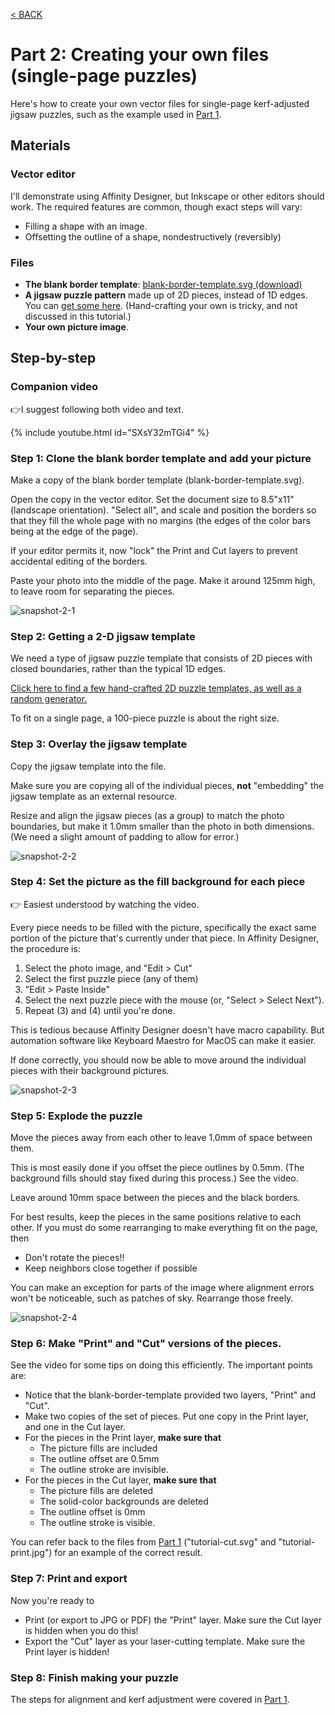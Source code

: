 [< BACK](index.md)

# Part 2: Creating your own files (single-page puzzles)

Here's how to create your own vector files for single-page kerf-adjusted jigsaw puzzles, such as the example used in [Part 1](using-the-alignment-sled.md).

## Materials

### Vector editor

I'll demonstrate using Affinity Designer, but Inkscape or other editors should work. The required features are common, though exact steps will vary:

* Filling a shape with an image.
* Offsetting the outline of a shape, nondestructively (reversibly)

### Files

* **The blank border template**: <a href="blank-border-template.svg" download>blank-border-template.svg (download)</a>
* **A jigsaw puzzle pattern** made up of 2D pieces, instead of 1D edges. You can [get some here](https://mchrisman.github.io/jigsawGenerator/).  (Hand-crafting your own is tricky, and not discussed in this tutorial.)
* **Your own picture image**.

## Step-by-step

### Companion video
👉I suggest following both video and text.

{% include youtube.html id="SXsY32mTGi4" %}


### Step 1: Clone the blank border template and add your picture

Make a copy of the blank border template (blank-border-template.svg).

Open the copy in the vector editor. Set the document size to 8.5"x11" (landscape orientation). "Select all", and scale and position the borders so that they fill the whole page with no margins (the edges of the color bars being at the edge of the page).

If your editor permits it, now "lock" the Print and Cut layers to prevent accidental editing of the borders.

Paste your photo into the middle of the page. Make it around 125mm high, to leave room for separating the pieces.

![snapshot-2-1](https://user-images.githubusercontent.com/25491795/211438751-1b0755e6-9a75-42d7-9a57-63e1287e7c82.jpg)

### Step 2: Getting a 2-D jigsaw template

We need a type of jigsaw puzzle template that consists of 2D pieces with closed boundaries, rather than the typical 1D edges.

[Click here to find a few hand-crafted 2D puzzle templates, as well as a random generator.](https://mchrisman.github.io/jigsawGenerator/)  

To fit on a single page, a 100-piece puzzle is about the right size.

### Step 3: Overlay the jigsaw template

Copy the jigsaw template into the file.

Make sure you are copying all of the individual pieces, **not** "embedding" the jigsaw template as an external resource. 

Resize and align the jigsaw pieces (as a group) to match the photo boundaries, but make it 1.0mm smaller than the photo in both dimensions. (We need a slight amount of padding to allow for error.)

![snapshot-2-2](https://user-images.githubusercontent.com/25491795/211438832-29f5c241-779e-4a11-a568-28baecd53e4a.jpg)

### Step 4: Set the picture as the fill background for each piece

👉 Easiest understood by watching the video.  

Every piece needs to be filled with the picture, specifically the exact same portion of the picture that's currently under that piece.  In Affinity Designer, the procedure is:

1. Select the photo image, and "Edit > Cut"
2. Select the first puzzle piece (any of them)
3. "Edit > Paste Inside"
4. Select the next puzzle piece with the mouse (or, "Select > Select Next").
5. Repeat (3) and (4) until you're done.

This is tedious because Affinity Designer doesn't have macro capability. But automation software like Keyboard Maestro for MacOS can make it easier.

If done correctly, you should now be able to move around the individual pieces with their background pictures.

![snapshot-2-3](https://user-images.githubusercontent.com/25491795/211438996-38301ef8-7229-475d-9b06-06f26becb26c.jpg)

### Step 5: Explode the puzzle

Move the pieces away from each other to leave 1.0mm of space between them. 

This is most easily done if you offset the piece outlines by 0.5mm.  (The background fills should stay fixed during this process.)  See the video.

Leave around 10mm space between the pieces and the black borders.

For best results, keep the pieces in the same positions relative to each other. If you must do some rearranging to make everything fit on the page, then

* Don't rotate the pieces!!
* Keep neighbors close together if possible

You can make an exception for parts of the image where alignment errors won't be noticeable, such as patches of sky. Rearrange those freely.

![snapshot-2-4](https://user-images.githubusercontent.com/25491795/211439025-53a22109-f353-422a-8b13-78c8994242d8.jpg)


### Step 6: Make "Print" and "Cut" versions of the pieces.

See the video for some tips on doing this efficiently. The important points are:
* Notice that the blank-border-template provided two layers, "Print" and "Cut". 
* Make two copies of the set of pieces. Put one copy in the Print layer, and one in the Cut layer. 
* For the pieces in the Print layer, **make sure that**
  * The picture fills are included
  * The outline offset are 0.5mm
  * The outline stroke are invisible.
* For the pieces in the Cut layer, **make sure that**
  * The picture fills are deleted
  * The solid-color backgrounds are deleted
  * The outline offset is 0mm
  * The outline stroke is visible.

You can refer back to the files from [Part 1](using-the-alignment-sled.md) ("tutorial-cut.svg" and "tutorial-print.jpg") for an example of the correct result.

### Step 7: Print and export

Now you're ready to 
* Print (or export to JPG or PDF) the "Print" layer.  Make sure the Cut layer is hidden when you do this!
* Export the "Cut" layer as your laser-cutting template.  Make sure the Print layer is hidden!

### Step 8: Finish making your puzzle

The steps for alignment and kerf adjustment were covered in [Part 1](using-the-alignment-sled.md).
